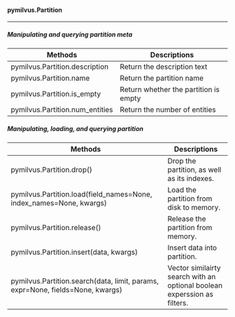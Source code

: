 #### pymilvus.Partition

---



##### Manipulating and querying partition meta

| Methods                         | Descriptions                          |
| ------------------------------- | ------------------------------------- |
| pymilvus.Partition.description  | Return the description text           |
| pymilvus.Partition.name         | Return the partition name             |
| pymilvus.Partition.is_empty     | Return whether the partition is empty |
| pymilvus.Partition.num_entities | Return the number of entities         |



##### Manipulating, loading, and querying partition

| Methods                                                      | Descriptions                                                 |
| ------------------------------------------------------------ | ------------------------------------------------------------ |
| pymilvus.Partition.drop()                                    | Drop the partition, as well as its indexes.                  |
| pymilvus.Partition.load(field_names=None, index_names=None, kwargs) | Load the partition from disk to memory.                      |
| pymilvus.Partition.release()                                 | Release the partition from memory.                           |
| pymilvus.Partition.insert(data, kwargs)                      | Insert data into partition.                                  |
| pymilvus.Partition.search(data, limit, params, expr=None, fields=None, kwargs) | Vector similairty search with an optional boolean experssion as filters. |


